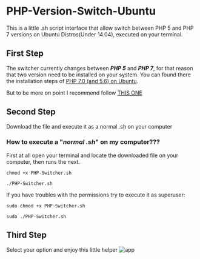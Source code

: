# PHP-Version-Switch-Ubuntu
This is a little .sh script interface that allow switch between PHP 5 and PHP 7 versions on Ubuntu Distros(Under 14.04), executed on your terminal.

## First Step
The switcher currently changes between ***PHP 5*** and ***PHP 7***, for that reason that two version need to be installed on your system. You can found there the installation steps of [PHP 7.0 (and 5.6) on Ubuntu](https://lornajane.net/posts/2016/php-7-0-and-5-6-on-ubuntu).
 
But to be more on point I recommend follow [THIS ONE](https://askubuntu.com/questions/761713/how-can-i-downgrade-from-php-7-to-php-5-6-on-ubuntu-16-04/762161#762161)

## Second Step
Download the file and execute it as a normal .sh on your computer

### How to execute a "***normal .sh***" on my computer???
First at all open your terminal and locate the downloaded file on your computer, then runs the next.

``chmod +x PHP-Switcher.sh``

``./PHP-Switcher.sh``

If you have troubles with the permissions try to execute it as superuser:

``sudo chmod +x PHP-Switcher.sh``

``sudo ./PHP-Switcher.sh``

## Third Step
Select your option and enjoy this little helper
![app](https://lh5.googleusercontent.com/vOSwo1Bl5c-TR0CIdn5-eG2lVNH1glefTdSK32Uexn8Ubv3cQ0bhV8qy2F_1STNNqETNjfs3p85NXQ=w1366-h614-rw)

